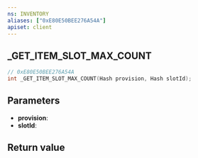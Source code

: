 ```yaml
---
ns: INVENTORY
aliases: ["0xE80E50BEE276A54A"]
apiset: client
---
```

## _GET_ITEM_SLOT_MAX_COUNT

```c
// 0xE80E50BEE276A54A
int _GET_ITEM_SLOT_MAX_COUNT(Hash provision, Hash slotId);
```


## Parameters
* **provision**:
* **slotId**:

## Return value